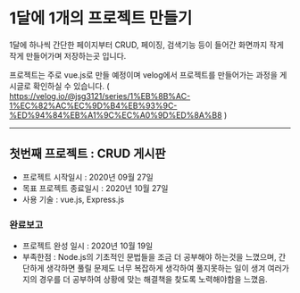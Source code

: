 # 1달에 1개의 프로젝트 만들기

1달에 하나씩 간단한 페이지부터 CRUD, 페이징, 검색기능 등이 들어간 화면까지 작게작게 만들어가며 저장하는곳 입니다.

프로젝트는 주로 vue.js로 만들 예정이며 velog에서 프로젝트를 만들어가는 과정을 게시글로 확인하실 수 있습니다.
( https://velog.io/@jsg3121/series/1%EB%8B%AC-1%EC%82%AC%EC%9D%B4%EB%93%9C-%ED%94%84%EB%A1%9C%EC%A0%9D%ED%8A%B8 )

---

## 첫번째 프로젝트 : CRUD 게시판

- 프로젝트 시작일시 : 2020년 09월 27일
- 목표 프로젝트 종료일시 : 2020년 10월 27일
- 사용 기술 : vue.js, Express.js

### 완료보고

- 프로젝트 완성 일시 : 2020년 10월 19일
- 부족한점 : Node.js의 기초적인 문법들을 조금 더 공부해야 하는것을 느꼈으며,
  간단하게 생각하면 풀릴 문제도 너무 복잡하게 생각하여 풀지못하는 일이 생겨 여러가지의 경우를 더 공부하여 상황에 맞는 해결책을 찾도록 노력해야함을 느꼈음.

